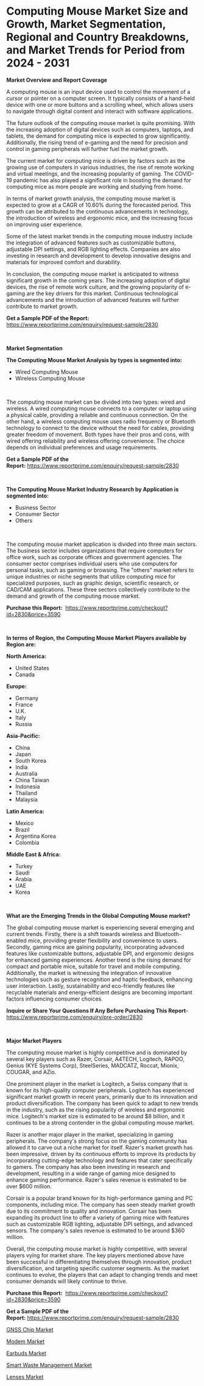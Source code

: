 <p><h1>Computing Mouse Market Size and Growth, Market Segmentation, Regional and Country Breakdowns, and Market Trends for Period from 2024 -  2031</h1></p><p><strong>Market Overview and Report Coverage</strong></p>
<p><p>A computing mouse is an input device used to control the movement of a cursor or pointer on a computer screen. It typically consists of a hand-held device with one or more buttons and a scrolling wheel, which allows users to navigate through digital content and interact with software applications.</p><p>The future outlook of the computing mouse market is quite promising. With the increasing adoption of digital devices such as computers, laptops, and tablets, the demand for computing mice is expected to grow significantly. Additionally, the rising trend of e-gaming and the need for precision and control in gaming peripherals will further fuel the market growth.</p><p>The current market for computing mice is driven by factors such as the growing use of computers in various industries, the rise of remote working and virtual meetings, and the increasing popularity of gaming. The COVID-19 pandemic has also played a significant role in boosting the demand for computing mice as more people are working and studying from home.</p><p>In terms of market growth analysis, the computing mouse market is expected to grow at a CAGR of 10.60% during the forecasted period. This growth can be attributed to the continuous advancements in technology, the introduction of wireless and ergonomic mice, and the increasing focus on improving user experience.</p><p>Some of the latest market trends in the computing mouse industry include the integration of advanced features such as customizable buttons, adjustable DPI settings, and RGB lighting effects. Companies are also investing in research and development to develop innovative designs and materials for improved comfort and durability.</p><p>In conclusion, the computing mouse market is anticipated to witness significant growth in the coming years. The increasing adoption of digital devices, the rise of remote work culture, and the growing popularity of e-gaming are the key drivers for this market. Continuous technological advancements and the introduction of advanced features will further contribute to market growth.</p></p>
<p><strong>Get a Sample PDF of the Report:</strong> <a href="https://www.reportprime.com/enquiry/request-sample/2830">https://www.reportprime.com/enquiry/request-sample/2830</a></p>
<p>&nbsp;</p>
<p><strong>Market Segmentation</strong></p>
<p><strong>The Computing Mouse Market Analysis by types is segmented into:</strong></p>
<p><ul><li>Wired Computing Mouse</li><li>Wireless Computing Mouse</li></ul></p>
<p>&nbsp;</p>
<p><p>The computing mouse market can be divided into two types: wired and wireless. A wired computing mouse connects to a computer or laptop using a physical cable, providing a reliable and continuous connection. On the other hand, a wireless computing mouse uses radio frequency or Bluetooth technology to connect to the device without the need for cables, providing greater freedom of movement. Both types have their pros and cons, with wired offering reliability and wireless offering convenience. The choice depends on individual preferences and usage requirements.</p></p>
<p><strong>Get a Sample PDF of the Report:</strong>&nbsp;<a href="https://www.reportprime.com/enquiry/request-sample/2830">https://www.reportprime.com/enquiry/request-sample/2830</a></p>
<p>&nbsp;</p>
<p><strong>The Computing Mouse Market Industry Research by Application is segmented into:</strong></p>
<p><ul><li>Business Sector</li><li>Consumer Sector</li><li>Others</li></ul></p>
<p>&nbsp;</p>
<p><p>The computing mouse market application is divided into three main sectors. The business sector includes organizations that require computers for office work, such as corporate offices and government agencies. The consumer sector comprises individual users who use computers for personal tasks, such as gaming or browsing. The "others" market refers to unique industries or niche segments that utilize computing mice for specialized purposes, such as graphic design, scientific research, or CAD/CAM applications. These three sectors collectively contribute to the demand and growth of the computing mouse market.</p></p>
<p><strong>Purchase this Report:</strong>&nbsp; <a href="https://www.reportprime.com/checkout?id=2830&price=3590">https://www.reportprime.com/checkout?id=2830&price=3590</a></p>
<p>&nbsp;</p>
<p><strong>In terms of Region, the Computing Mouse Market Players available by Region are:</strong></p>
<p>
    <p> <strong> North America: </strong>
        <ul>
            <li>United States</li>
            <li>Canada</li>
        </ul>
        </p> 
    <p> <strong> Europe: </strong>
        <ul>
            <li>Germany</li>
            <li>France</li>
            <li>U.K.</li>
            <li>Italy</li>
            <li>Russia</li>
        </ul>
        </p> 
    <p> <strong> Asia-Pacific: </strong>
        <ul>
            <li>China</li>
            <li>Japan</li>
            <li>South Korea</li>
            <li>India</li>
            <li>Australia</li>
            <li>China Taiwan</li>
            <li>Indonesia</li>
            <li>Thailand</li>
            <li>Malaysia</li>
        </ul>
        </p> 
    <p> <strong> Latin America: </strong>
        <ul>
            <li>Mexico</li>
            <li>Brazil</li>
            <li>Argentina Korea</li>
            <li>Colombia</li>
        </ul>
        </p> 
    <p> <strong> Middle East & Africa: </strong>
        <ul>
            <li>Turkey</li>
            <li>Saudi</li>
            <li>Arabia</li>
            <li>UAE</li>
            <li>Korea</li>
        </ul>
    </p>
    </p>
<p>&nbsp;</p>
<p><strong>What are the Emerging Trends in the Global Computing Mouse market?</strong></p>
<p><p>The global computing mouse market is experiencing several emerging and current trends. Firstly, there is a shift towards wireless and Bluetooth-enabled mice, providing greater flexibility and convenience to users. Secondly, gaming mice are gaining popularity, incorporating advanced features like customizable buttons, adjustable DPI, and ergonomic designs for enhanced gaming experiences. Another trend is the rising demand for compact and portable mice, suitable for travel and mobile computing. Additionally, the market is witnessing the integration of innovative technologies such as gesture recognition and haptic feedback, enhancing user interaction. Lastly, sustainability and eco-friendly features like recyclable materials and energy-efficient designs are becoming important factors influencing consumer choices.</p></p>
<p><strong>Inquire or Share Your Questions If Any Before Purchasing This Report</strong>- <a href="https://www.reportprime.com/enquiry/pre-order/2830">https://www.reportprime.com/enquiry/pre-order/2830</a></p>
<p>&nbsp;</p>
<p><strong>Major Market Players</strong></p>
<p><p>The computing mouse market is highly competitive and is dominated by several key players such as Razer, Corsair, A4TECH, Logitech, RAPOO, Genius (KYE Systems Corp), SteelSeries, MADCATZ, Roccat, Mionix, COUGAR, and AZio. </p><p>One prominent player in the market is Logitech, a Swiss company that is known for its high-quality computer peripherals. Logitech has experienced significant market growth in recent years, primarily due to its innovation and product diversification. The company has been quick to adapt to new trends in the industry, such as the rising popularity of wireless and ergonomic mice. Logitech's market size is estimated to be around $8 billion, and it continues to be a strong contender in the global computing mouse market.</p><p>Razer is another major player in the market, specializing in gaming peripherals. The company's strong focus on the gaming community has allowed it to carve out a niche market for itself. Razer's market growth has been impressive, driven by its continuous efforts to improve its products by incorporating cutting-edge technology and features that cater specifically to gamers. The company has also been investing in research and development, resulting in a wide range of gaming mice designed to enhance gaming performance. Razer's sales revenue is estimated to be over $600 million.</p><p>Corsair is a popular brand known for its high-performance gaming and PC components, including mice. The company has seen steady market growth due to its commitment to quality and innovation. Corsair has been expanding its product line to offer a variety of gaming mice with features such as customizable RGB lighting, adjustable DPI settings, and advanced sensors. The company's sales revenue is estimated to be around $360 million.</p><p>Overall, the computing mouse market is highly competitive, with several players vying for market share. The key players mentioned above have been successful in differentiating themselves through innovation, product diversification, and targeting specific customer segments. As the market continues to evolve, the players that can adapt to changing trends and meet consumer demands will likely continue to thrive.</p></p>
<p><strong>Purchase this Report:</strong>&nbsp;&nbsp;<a href="https://www.reportprime.com/checkout?id=2830&price=3590">https://www.reportprime.com/checkout?id=2830&price=3590</a></p>
<p></p>
<p><strong>Get a Sample PDF of the Report:</strong>&nbsp;<a href="https://www.reportprime.com/enquiry/request-sample/2830">https://www.reportprime.com/enquiry/request-sample/2830</a></p>
<p><p><a href="https://github.com/julyju69/Market-Research-Report-List-1/blob/main/gnss-chip-market.md">GNSS Chip Market</a></p><p><a href="https://github.com/nathandecarvalho/Market-Research-Report-List-1/blob/main/modem-market.md">Modem Market</a></p><p><a href="https://github.com/amonskiyk/Market-Research-Report-List-2/blob/main/earbuds-market.md">Earbuds Market</a></p><p><a href="https://github.com/joannesouthgate/Market-Research-Report-List-1/blob/main/smart-waste-management-market.md">Smart Waste Management Market</a></p><p><a href="https://github.com/markusgodoy/Market-Research-Report-List-1/blob/main/lenses-market.md">Lenses Market</a></p></p>